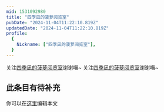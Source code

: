 ```yaml
---
mid: 1531092980
title: "四季凪的菠萝阅览室"
pubDate: "2024-11-04T11:22:10.819Z"
updatedDate: "2024-11-04T11:22:10.819Z"
profile:
  {
    Nickname: ["四季凪的菠萝阅览室"],
  }
---
```


关注[四季凪的菠萝阅览室](https://space.bilibili.com/1531092980)谢谢喵~ 关注[四季凪的菠萝阅览室](https://space.bilibili.com/1531092980)谢谢喵~

## 此条目有待补充
你可以在[这里](https://github.com/Yuhanawa/VTuber.ICU-Content/edit/master/v/四季凪的菠萝阅览室/index.md)编辑本文
